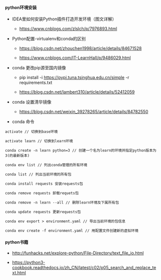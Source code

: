 #### python环境安装
- IDEA里如何安装Python插件打造开发环境（图文详解）
    - https://www.cnblogs.com/zlslch/p/7976893.html

- Python配置-virtualenv和conda的区别

    - https://blog.csdn.net/zhouchen1998/article/details/84671528
    
    - https://www.cnblogs.com/IT-LearnHall/p/9486029.html
    
- conda 更改pip源至国内镜像
    - pip install -i https://pypi.tuna.tsinghua.edu.cn/simple -r requirements.txt

    - https://blog.csdn.net/lambert310/article/details/52412059
    
- conda 设置清华镜像

    - https://blog.csdn.net/weixin_39278265/article/details/84782550    
    
- conda 命令

```
activate // 切换到base环境

activate learn // 切换到learn环境

conda create -n learn python=3 // 创建一个名为learn的环境并指定python版本为3(的最新版本)

conda env list // 列出conda管理的所有环境

conda list // 列出当前环境的所有包

conda install requests 安装requests包

conda remove requests 卸载requets包

conda remove -n learn --all // 删除learn环境及下属所有包

conda update requests 更新requests包

conda env export > environment.yaml // 导出当前环境的包信息

conda env create -f environment.yaml // 用配置文件创建新的虚拟环境
```            


#### python书籍

- http://funhacks.net/explore-python/File-Directory/text_file_io.html

- https://python3-cookbook.readthedocs.io/zh_CN/latest/c02/p05_search_and_replace_text.html
